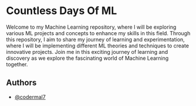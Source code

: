 # Countless Days Of ML

Welcome to my Machine Learning repository, where I will be exploring various ML projects and concepts to enhance my skills in this field. Through this repository, I aim to share my journey of learning and experimentation, where I will be implementing different ML theories and techniques to create innovative projects. Join me in this exciting journey of learning and discovery as we explore the fascinating world of Machine Learning together.


## Authors

- [@codermal7](https://www.github.com/codermal7)
